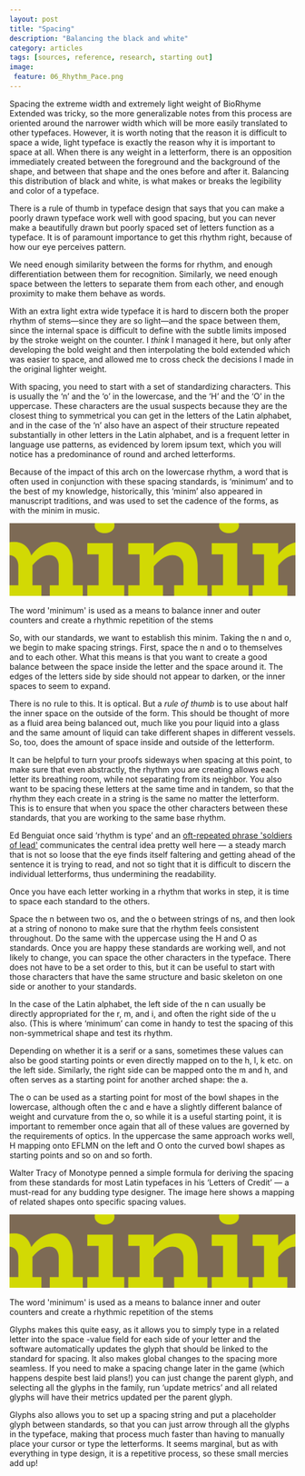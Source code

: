 ```yaml
---
layout: post
title: "Spacing"
description: "Balancing the black and white"
category: articles
tags: [sources, reference, research, starting out]
image: 
 feature: 06_Rhythm_Pace.png
---
```


Spacing the extreme width and extremely light weight of BioRhyme Extended was tricky, so the more generalizable notes from this process are oriented around the narrower width which will be more easily translated to other typefaces. However, it is worth noting that the reason it is difficult to space a wide, light typeface is exactly the reason why it is important to space at all. When there is any weight in a letterform, there is an opposition immediately created between the foreground and the background of the shape, and between that shape and the ones before and after it. Balancing this distribution of black and white, is what makes or breaks the legibility and color of a typeface. 

There is a rule of thumb in typeface design that says that you can make a poorly drawn typeface work well with good spacing, but you can never make a beautifully drawn but poorly spaced set of letters function as a typeface. It is of paramount importance to get this rhythm right, because of how our eye perceives pattern. 

We need enough similarity between the forms for rhythm, and enough differentiation between them for recognition. Similarly, we need enough space between the letters to separate them from each other, and enough proximity to make them behave as words. 

With an extra light extra wide typeface it is hard to discern both the proper rhythm of stems—since they are so light—and the space between them, since the internal space is difficult to define with the subtle limits imposed by the stroke weight on the counter. I *think* I managed it here, but only after developing the bold weight and then interpolating the bold extended which was easier to space, and allowed me to cross check the decisions I made in the original lighter weight.

With spacing, you need to start with a set of standardizing characters. This is usually the ‘n’ and the ‘o’ in the lowercase, and the ‘H’ and the ‘O’ in the uppercase. These characters are the usual suspects because they are the closest thing to symmetrical you can get in the letters of the Latin alphabet, and in the case of the ‘n’ also have an aspect of their structure repeated substantially in other letters in the Latin alphabet, and is a frequent letter in language use patterns, as evidenced by lorem ipsum text, which you will notice has a predominance of round and arched letterforms. 

Because of the impact of this arch on the lowercase rhythm, a word that is often used in conjunction with these spacing standards, is ‘minimum’ and to the best of my knowledge, historically, this ‘minim’ also appeared in manuscript traditions, and was used to set the cadence of the forms, as with the minim in music. 

![minim](../images/Black_White_02.png)
<figcaption>The word 'minimum' is used as a means to balance inner and outer counters and create a rhythmic repetition of the stems</figcaption>

So, with our standards, we want to establish this minim. Taking the n and o, we begin to make spacing strings. First, space the n and o to themselves and to each other. What this means is that you want to create a good balance between the space inside the letter and the space around it. The edges of the letters side by side should not appear to darken, or the inner spaces to seem to expand. 

There is no rule to this. It is optical. But a *rule of thumb* is to use about half the inner space on the outside of the form. This should be thought of more as a fluid area being balanced out, much like you pour liquid into a glass and the same amount of liquid can take different shapes in different vessels. So, too, does the amount of space inside and outside of the letterform. 

It can be helpful to turn your proofs sideways when spacing at this point, to make sure that even abstractly, the rhythm you are creating allows each letter its breathing room, while not separating from its neighbor. You also want to be spacing these letters at the same time and in tandem, so that the rhythm they each create in a string is the same no matter the letterform. This is to ensure that when you space the other characters between these standards, that you are working to the same base rhythm. 

Ed Benguiat once said ‘rhythm is type’ and an [oft-repeated phrase 'soldiers of lead'](http://typefoundry.blogspot.com/2007/05/with-twenty-five-soldiers-of-lead-he.html) communicates the central idea pretty well here — a steady march that is not so loose that the eye finds itself faltering and getting ahead of the sentence it is trying to read, and not so tight that it is difficult to discern the individual letterforms, thus undermining the readability. 

Once you have each letter working in a rhythm that works in step, it is time to space each standard to the others. 

Space the n between two os, and the o between strings of ns, and then look at a string of nonono to make sure that the rhythm feels consistent throughout. Do the same with the uppercase using the H and O as standards.
Once you are happy these standards are working well, and not likely to change, you can space the other characters in the typeface. There does not have to be a set order to this, but it can be useful to start with those characters that have the same structure and basic skeleton on one side or another to your standards. 

In the case of the Latin alphabet, the left side of the n can usually be directly appropriated for the r, m, and i, and often the right side of the u also. (This is where ‘minimum’ can come in handy to test the spacing of this non-symmetrical shape and test its rhythm. 

Depending on whether it is a serif or a sans, sometimes these values can also be good starting points or even directly mapped on to the h, l, k etc. on the left side. Similarly, the right side can be mapped onto the m and h, and often serves as a starting point for another arched shape: the a. 

The o can be used as a starting point for most of the bowl shapes in the lowercase, although often the c and e have a slightly different balance of weight and curvature from the o, so while it is a useful starting point, it is important to remember once again that all of these values are governed by the requirements of optics. In the uppercase the same approach works well, H mapping onto EFLMN on the left and O onto the curved bowl shapes as starting points and so on and so forth.
 
Walter Tracy of Monotype penned a simple formula for deriving the spacing from these standards for most Latin typefaces in his ‘Letters of Credit’ — a must-read for any budding type designer. The image here shows a mapping of related shapes onto specific spacing values. 

![minim](../images/Black_White_02.png)
<figcaption>The word 'minimum' is used as a means to balance inner and outer counters and create a rhythmic repetition of the stems</figcaption>

Glyphs makes this quite easy, as it allows you to simply type in a related letter into the space -value field for each side of your letter and the software automatically updates the glyph that should be linked to the standard for spacing. It also makes global changes to the spacing more seamless. If you need to make a spacing change later in the game (which happens despite best laid plans!) you can just change the parent glyph, and selecting all the glyphs in the family, run ‘update metrics’ and all related glyphs will have their metrics updated per the parent glyph. 

Glyphs also allows you to set up a spacing string and put a placeholder glyph between standards, so that you can just arrow through all the glyphs in the typeface, making that process much faster than having to manually place your cursor or type the letterforms. It seems marginal, but as with everything in type design, it is a repetitive process, so these small mercies add up!
